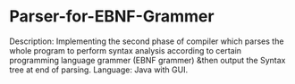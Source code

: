 # Parser-for-EBNF-Grammer
Description: Implementing the second phase of compiler which parses the whole program to perform syntax analysis according to certain programming language grammer (EBNF grammer) &then output the Syntax tree at end of parsing.
Language: Java with GUI.
